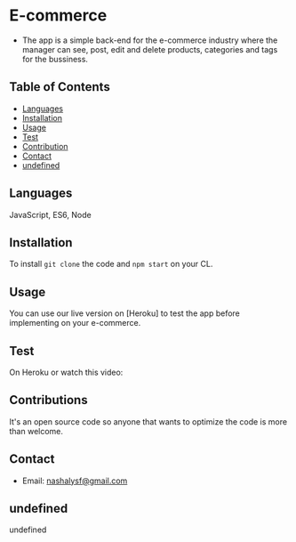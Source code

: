 
  # E-commerce 
   - The app is a simple back-end for the e-commerce industry where the manager can see, post, edit and delete products, categories and tags for the bussiness.
   
   ## Table of Contents
   - [Languages](#laguages)
   - [Installation](#installation)
   - [Usage](#usage)
   - [Test](#test)
   - [Contribution](#contribution)
   - [Contact](#contact)
   - [undefined](#undefined)

   ## Languages
   JavaScript, ES6, Node

   ## Installation
   To install `git clone` the code and `npm start` on your CL.

   ## Usage
   You can use our live version on [Heroku] to test the app before implementing on your e-commerce.

   ## Test
   On Heroku or watch this video:

   ## Contributions
   It's an open source code so anyone that wants to optimize the code is more than welcome.

   ## Contact
   * Email: nashalysf@gmail.com
   
   ## undefined
   undefined
    